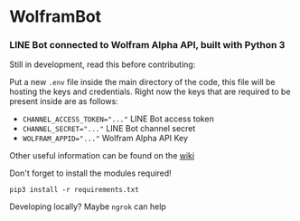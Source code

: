 # WolframBot

### LINE Bot connected to Wolfram Alpha API, built with Python 3

Still in development, read this before contributing:

Put a new `.env` file inside the main directory of the code, this file will be hosting the keys and credentials.
Right now the keys that are required to be present inside are as follows:

- `CHANNEL_ACCESS_TOKEN="..."` LINE Bot access token
- `CHANNEL_SECRET="..."` LINE Bot channel secret
- `WOLFRAM_APPID="..."` Wolfram Alpha API Key

Other useful information can be found on the [wiki](https://github.com/sayyidyofa/WolframBot/wiki)

Don't forget to install the modules required!

`pip3 install -r requirements.txt`

Developing locally? Maybe `ngrok` can help
